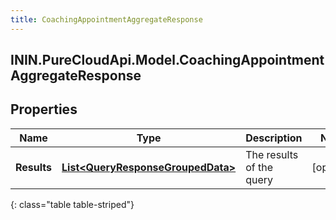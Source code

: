 ```yaml
---
title: CoachingAppointmentAggregateResponse
---
```

## ININ.PureCloudApi.Model.CoachingAppointmentAggregateResponse

## Properties

|Name | Type | Description | Notes|
|------------ | ------------- | ------------- | -------------|
| **Results** | [**List&lt;QueryResponseGroupedData&gt;**](QueryResponseGroupedData.html) | The results of the query | [optional] |
{: class="table table-striped"}


